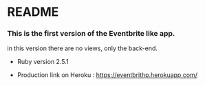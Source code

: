 # README

### This is the first version of the Eventbrite like app.

in this version there are no views, only the back-end.

* Ruby version 2.5.1

* Production link on Heroku : https://eventbrithp.herokuapp.com/

